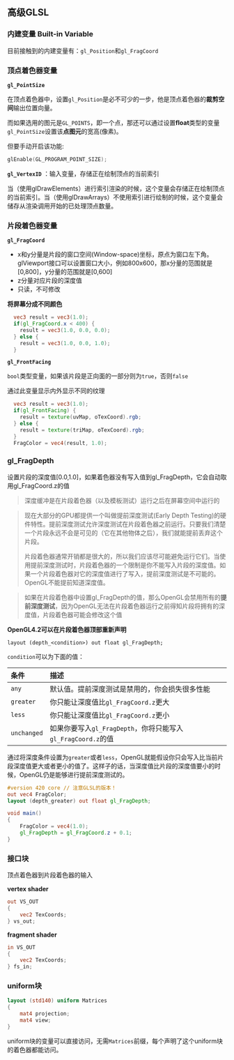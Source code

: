 ## 高级GLSL

### 内建变量 Built-in Variable

目前接触到的内建变量有：`gl_Position`和`gl_FragCoord`

### 顶点着色器变量

**`gl_PointSize`**

在顶点着色器中，设置`gl_Position`是必不可少的一步，他是顶点着色器的**裁剪空间**输出位置向量。

而如果选用的图元是`GL_POINTS`，即一个点，那还可以通过设置**float**类型的变量`gl_PointSize`设置该**点图元**的宽高(像素)。

但要手动开启该功能:
```c++
glEnable(GL_PROGRAM_POINT_SIZE);
```

**`gl_VertexID`** ：输入变量，存储正在绘制顶点的当前索引

当（使用glDrawElements）进行索引渲染的时候，这个变量会存储正在绘制顶点的当前索引。当（使用glDrawArrays）不使用索引进行绘制的时候，这个变量会储存从渲染调用开始的已处理顶点数量。

### 片段着色器变量

**`gl_FragCoord`**

-   x和y分量是片段的窗口空间(Window-space)坐标，原点为窗口左下角。glViewport接口可以设置窗口大小，例如800x600，那x分量的范围就是[0,800]，y分量的范围就是[0,600]
-   z分量对应片段的深度值
-   只读，不可修改


**将屏幕分成不同颜色**

```glsl
  vec3 result = vec3(1.0);
  if(gl_FragCoord.x < 400) {
    result = vec3(1.0, 0.0, 0.0);
  } else {
    result = vec3(1.0, 0.0, 1.0);
  }
```

**`gl_FrontFacing`**

`bool`类型变量，如果该片段是正向面的一部分则为`true`，否则`false`

通过此变量显示内外显示不同的纹理

```glsl
  vec3 result = vec3(1.0);
  if(gl_FrontFacing) {
    result = texture(uvMap, oTexCoord).rgb;
  } else {
    result = texture(triMap, oTexCoord).rgb;
  }
  FragColor = vec4(result, 1.0);
```

### gl_FragDepth

设置片段的深度值[0.0,1.0]，如果着色器没有写入值到gl_FragDepth，它会自动取用gl_FragCoord.z的值

> 深度缓冲是在片段着色器（以及模板测试）运行之后在屏幕空间中运行的

> 现在大部分的GPU都提供一个叫做提前深度测试(Early Depth Testing)的硬件特性。提前深度测试允许深度测试在片段着色器之前运行。只要我们清楚一个片段永远不会是可见的（它在其他物体之后），我们就能提前丢弃这个片段。
>
> 片段着色器通常开销都是很大的，所以我们应该尽可能避免运行它们。当使用提前深度测试时，片段着色器的一个限制是你不能写入片段的深度值。如果一个片段着色器对它的深度值进行了写入，提前深度测试是不可能的。OpenGL不能提前知道深度值。

> 如果在片段着色器中设置gl_FragDepth的值，那么OpenGL会禁用所有的**提前深度测试**，因为OpenGL无法在片段着色器运行之前得知片段将拥有的深度值，片段着色器可能会修改这个值


**OpenGL4.2可以在片段着色器顶部重新声明**

`layout (depth_<condition>) out float gl_FragDepth;`

`condition`可以为下面的值：

| 条件        | 描述                                                         |
| :---------- | :----------------------------------------------------------- |
| `any`       | 默认值。提前深度测试是禁用的，你会损失很多性能               |
| `greater`   | 你只能让深度值比`gl_FragCoord.z`更大                         |
| `less`      | 你只能让深度值比`gl_FragCoord.z`更小                         |
| `unchanged` | 如果你要写入`gl_FragDepth`，你将只能写入`gl_FragCoord.z`的值 |

通过将深度条件设置为`greater`或者`less`，OpenGL就能假设你只会写入比当前片段深度值更大或者更小的值了。这样子的话，当深度值比片段的深度值要小的时候，OpenGL仍是能够进行提前深度测试的。

```glsl
#version 420 core // 注意GLSL的版本！
out vec4 FragColor;
layout (depth_greater) out float gl_FragDepth;

void main()
{             
    FragColor = vec4(1.0);
    gl_FragDepth = gl_FragCoord.z + 0.1;
}
```

### 接口块

顶点着色器到片段着色器的输入

**vertex shader**

```glsl
out VS_OUT
{
    vec2 TexCoords;
} vs_out;
```

**fragment shader**

```glsl
in VS_OUT
{
    vec2 TexCoords;
} fs_in;
```

### uniform块

```glsl
layout (std140) uniform Matrices
{
    mat4 projection;
    mat4 view;
}
```

uniform块的变量可以直接访问，无需`Matrices`前缀，每个声明了这个uniform块的着色器都能访问。